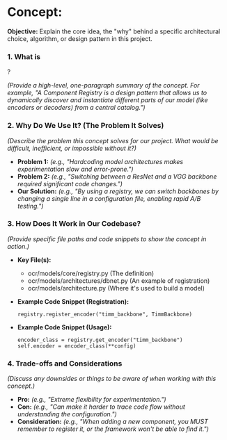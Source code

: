 # **Concept:**

**Objective:** Explain the core idea, the "why" behind a specific architectural choice, algorithm, or design pattern in this project.

### **1. What is**

?

*(Provide a high-level, one-paragraph summary of the concept. For example, "A Component Registry is a design pattern that allows us to dynamically discover and instantiate different parts of our model (like encoders or decoders) from a central catalog.")*

### **2. Why Do We Use It? (The Problem It Solves)**

*(Describe the problem this concept solves for our project. What would be difficult, inefficient, or impossible without it?)*

* **Problem 1:** *(e.g., "Hardcoding model architectures makes experimentation slow and error-prone.")*
* **Problem 2:** *(e.g., "Switching between a ResNet and a VGG backbone required significant code changes.")*
* **Our Solution:** *(e.g., "By using a registry, we can switch backbones by changing a single line in a configuration file, enabling rapid A/B testing.")*

### **3. How Does It Work in Our Codebase?**

*(Provide specific file paths and code snippets to show the concept in action.)*

* **Key File(s):**
  * ocr/models/core/registry.py (The definition)
  * ocr/models/architectures/dbnet.py (An example of registration)
  * ocr/models/architecture.py (Where it's used to build a model)
* **Example Code Snippet (Registration):**
  ``` # In ocr/models/architectures/dbnet.py
  registry.register_encoder("timm_backbone", TimmBackbone)

  ```

* **Example Code Snippet (Usage):**
  ``` # In ocr/models/architecture.py
  encoder_class = registry.get_encoder("timm_backbone")
  self.encoder = encoder_class(**config)
  ```

### **4. Trade-offs and Considerations**

*(Discuss any downsides or things to be aware of when working with this concept.)*

* **Pro:** *(e.g., "Extreme flexibility for experimentation.")*
* **Con:** *(e.g., "Can make it harder to trace code flow without understanding the configuration.")*
* **Consideration:** *(e.g., "When adding a new component, you MUST remember to register it, or the framework won't be able to find it.")*
